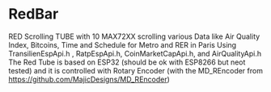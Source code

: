 # RedBar
RED Scrolling TUBE with 10 MAX72XX scrolling various Data like Air Quality Index, Bitcoins, Time and Schedule for Metro and RER in Paris 
Using  TransilienEspApi.h , RatpEspApi.h, CoinMarketCapApi.h, and AirQualityApi.h
The Red Tube is based on ESP32 (should be ok with ESP8266 but neot tested) and it is controlled with Rotary Encoder (with the MD_REncoder from https://github.com/MajicDesigns/MD_REncoder)
